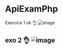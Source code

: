 # ApiExamPhp
Exercice 1 ok 👌
![image](https://github.com/nhoss6/ApiExamPhp/assets/62094515/885e2d87-8a5e-4318-af89-cd9de14063c2)


exo 2 👌
![image](https://github.com/nhoss6/ApiExamPhp/assets/62094515/3cc25468-63d5-411b-bf28-20a7a4d80e9e)
-------------------------------------------------------------------------------------------------------------
